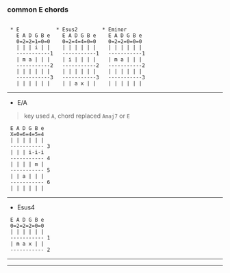 
### common E chords

```

 * E            * Esus2        * Eminor
   E A D G B e    E A D G B e    E A D G B e
   0=2=2=1=0=0    0=2=4=4=0=0    0=2=2=0=0=0
   | | | i | |    | | | | | |    | | | | | |
   -----------1   -----------1   -----------1
   | m a | | |    | i | | | |    | m a | | |
   -----------2   -----------2   -----------2
   | | | | | |    | | | | | |    | | | | | |
   -----------3   -----------3   -----------3
   | | | | | |    | | a x | |    | | | | | |

```


---


* E/A

> key used `A`, chord replaced `Amaj7` or `E`

```
 E A D G B e
 X=0=6=4=5=4
 | | | | | |
 ----------- 3
 | | | i-i-i
 ----------- 4
 | | | | m |
 ----------- 5
 | | a | | |
 ----------- 6
 | | | | | |

```

---


* Esus4

```
 E A D G B e
 0=2=2=2=0=0
 | | | | | |
 ----------- 1
 | m a x | |
 ----------- 2

```

---
---


